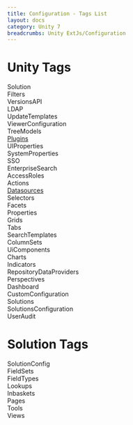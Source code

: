 ```yaml
---
title: Configuration - Tags List
layout: docs
category: Unity 7
breadcrumbs: Unity ExtJs/Configuration
---
```

# Unity Tags

Solution    
Filters    
VersionsAPI    
LDAP    
UpdateTemplates    
ViewerConfiguration    
TreeModels    
[Plugins](tags-list/plugins-tag.md)    
UIProperties    
SystemProperties    
SSO  
EnterpriseSearch    
AccessRoles  
Actions    
[Datasources](tags-list/datasources-tag.md)  
Selectors    
Facets  
Properties   
Grids    
Tabs    
SearchTemplates    
ColumnSets    
UiComponents  
Charts  
Indicators  
RepositoryDataProviders    
Perspectives    
Dashboard      
CustomConfiguration    
Solutions    
SolutionsConfiguration    
UserAudit  

# Solution Tags

SolutionConfig    
FieldSets    
FieldTypes    
Lookups  
Inbaskets    
Pages    
Tools    
Views  

